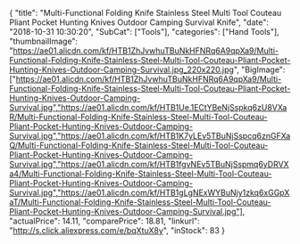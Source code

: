 {
	"title": "Multi-Functional Folding Knife Stainless Steel Multi Tool Couteau Pliant Pocket Hunting Knives Outdoor Camping Survival Knife",
	"date": "2018-10-31 10:30:20",
	"SubCat": ["Tools"],
	"categories": ["Hand Tools"],
	"thumbnailImage": "https://ae01.alicdn.com/kf/HTB1ZhJvwhuTBuNkHFNRq6A9qpXa9/Multi-Functional-Folding-Knife-Stainless-Steel-Multi-Tool-Couteau-Pliant-Pocket-Hunting-Knives-Outdoor-Camping-Survival.jpg_220x220.jpg",
	"BigImage": ["https://ae01.alicdn.com/kf/HTB1ZhJvwhuTBuNkHFNRq6A9qpXa9/Multi-Functional-Folding-Knife-Stainless-Steel-Multi-Tool-Couteau-Pliant-Pocket-Hunting-Knives-Outdoor-Camping-Survival.jpg","https://ae01.alicdn.com/kf/HTB1Ue.1ECtYBeNjSspkq6zU8VXaR/Multi-Functional-Folding-Knife-Stainless-Steel-Multi-Tool-Couteau-Pliant-Pocket-Hunting-Knives-Outdoor-Camping-Survival.jpg","https://ae01.alicdn.com/kf/HTB1K7yLEv5TBuNjSspcq6znGFXaQ/Multi-Functional-Folding-Knife-Stainless-Steel-Multi-Tool-Couteau-Pliant-Pocket-Hunting-Knives-Outdoor-Camping-Survival.jpg","https://ae01.alicdn.com/kf/HTB1fgvNEv5TBuNjSspmq6yDRVXa4/Multi-Functional-Folding-Knife-Stainless-Steel-Multi-Tool-Couteau-Pliant-Pocket-Hunting-Knives-Outdoor-Camping-Survival.jpg","https://ae01.alicdn.com/kf/HTB1gLgNExWYBuNjy1zkq6xGGpXaT/Multi-Functional-Folding-Knife-Stainless-Steel-Multi-Tool-Couteau-Pliant-Pocket-Hunting-Knives-Outdoor-Camping-Survival.jpg"],
	"actualPrice": 14.11,
	"comparePrice": 18.81,
	"linkurl": "http://s.click.aliexpress.com/e/bqXtuX8y",
	"inStock": 83
}
